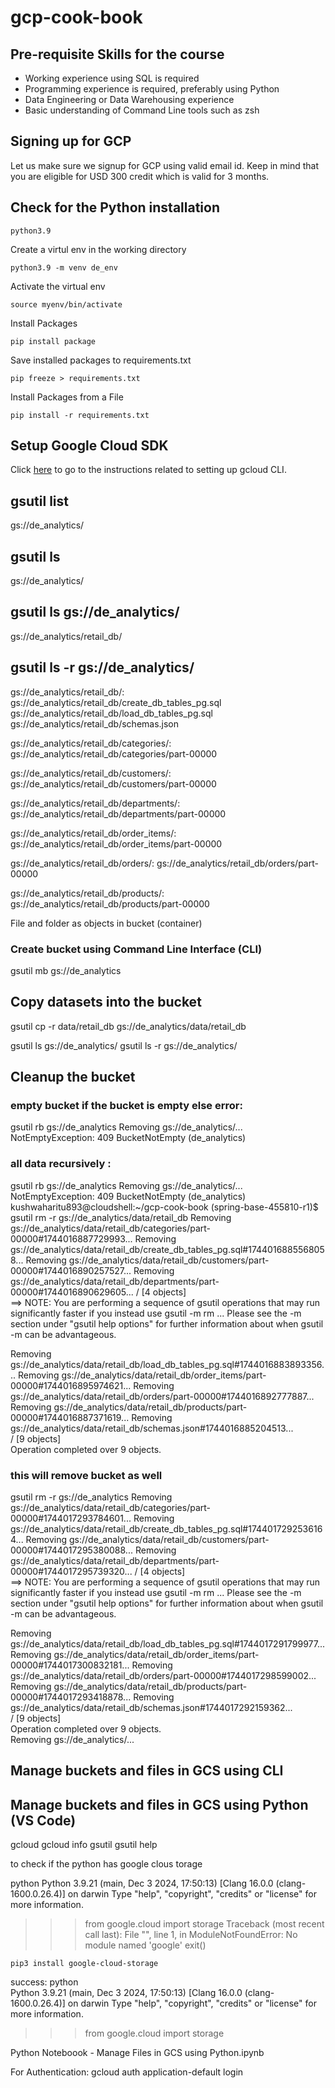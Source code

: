 # gcp-cook-book

## Pre-requisite Skills for the course

* Working experience using SQL is required
* Programming experience is required, preferably using Python
* Data Engineering or Data Warehousing experience
* Basic understanding of Command Line tools such as zsh

## Signing up for GCP
Let us make sure we signup for GCP using valid email id. Keep in mind that you are eligible for USD 300 credit which is valid for 3 months.

## Check for the Python installation
```
python3.9
```
Create a virtul env in the working directory
```
python3.9 -m venv de_env
```
Activate the virtual env
```
source myenv/bin/activate
```
Install Packages
```
pip install package
```
Save installed packages to requirements.txt
```
pip freeze > requirements.txt
```
Install Packages from a File
```
pip install -r requirements.txt
```

## Setup Google Cloud SDK
Click [here](https://cloud.google.com/sdk/docs/install) to go to the instructions related to setting up gcloud CLI.

## gsutil list
gs://de_analytics/

## gsutil ls
gs://de_analytics/

## gsutil ls gs://de_analytics/
gs://de_analytics/retail_db/

## gsutil ls -r gs://de_analytics/
gs://de_analytics/retail_db/:
gs://de_analytics/retail_db/create_db_tables_pg.sql
gs://de_analytics/retail_db/load_db_tables_pg.sql
gs://de_analytics/retail_db/schemas.json

gs://de_analytics/retail_db/categories/:
gs://de_analytics/retail_db/categories/part-00000

gs://de_analytics/retail_db/customers/:
gs://de_analytics/retail_db/customers/part-00000

gs://de_analytics/retail_db/departments/:
gs://de_analytics/retail_db/departments/part-00000

gs://de_analytics/retail_db/order_items/:
gs://de_analytics/retail_db/order_items/part-00000

gs://de_analytics/retail_db/orders/:
gs://de_analytics/retail_db/orders/part-00000

gs://de_analytics/retail_db/products/:
gs://de_analytics/retail_db/products/part-00000

File and folder as objects in bucket (container)

### Create bucket using Command Line Interface (CLI)
gsutil mb gs://de_analytics

## Copy datasets into the bucket
gsutil cp -r data/retail_db gs://de_analytics/data/retail_db

gsutil ls gs://de_analytics/
gsutil ls -r gs://de_analytics/

## Cleanup the bucket
### empty bucket if the bucket is empty else error:
gsutil rb gs://de_analytics
Removing gs://de_analytics/...
NotEmptyException: 409 BucketNotEmpty (de_analytics)

### all data recursively :
gsutil rb gs://de_analytics
Removing gs://de_analytics/...
NotEmptyException: 409 BucketNotEmpty (de_analytics)
kushwaharitu893@cloudshell:~/gcp-cook-book (spring-base-455810-r1)$ gsutil rm -r gs://de_analytics/data/retail_db
Removing gs://de_analytics/data/retail_db/categories/part-00000#1744016887729993...
Removing gs://de_analytics/data/retail_db/create_db_tables_pg.sql#1744016885568058...
Removing gs://de_analytics/data/retail_db/customers/part-00000#1744016890257527...
Removing gs://de_analytics/data/retail_db/departments/part-00000#1744016890629605...
/ [4 objects]                                                                   
==> NOTE: You are performing a sequence of gsutil operations that may
run significantly faster if you instead use gsutil -m rm ... Please
see the -m section under "gsutil help options" for further information
about when gsutil -m can be advantageous.

Removing gs://de_analytics/data/retail_db/load_db_tables_pg.sql#1744016883893356...
Removing gs://de_analytics/data/retail_db/order_items/part-00000#1744016895974621...
Removing gs://de_analytics/data/retail_db/orders/part-00000#1744016892777887... 
Removing gs://de_analytics/data/retail_db/products/part-00000#1744016887371619...
Removing gs://de_analytics/data/retail_db/schemas.json#1744016885204513...      
/ [9 objects]                                                                   
Operation completed over 9 objects.           

### this will remove bucket as well
gsutil rm -r gs://de_analytics
Removing gs://de_analytics/data/retail_db/categories/part-00000#1744017293784601...
Removing gs://de_analytics/data/retail_db/create_db_tables_pg.sql#1744017292536164...
Removing gs://de_analytics/data/retail_db/customers/part-00000#1744017295380088...
Removing gs://de_analytics/data/retail_db/departments/part-00000#1744017295739320...
/ [4 objects]                                                                   
==> NOTE: You are performing a sequence of gsutil operations that may
run significantly faster if you instead use gsutil -m rm ... Please
see the -m section under "gsutil help options" for further information
about when gsutil -m can be advantageous.

Removing gs://de_analytics/data/retail_db/load_db_tables_pg.sql#1744017291799977...
Removing gs://de_analytics/data/retail_db/order_items/part-00000#1744017300832181...
Removing gs://de_analytics/data/retail_db/orders/part-00000#1744017298599002... 
Removing gs://de_analytics/data/retail_db/products/part-00000#1744017293418878...
Removing gs://de_analytics/data/retail_db/schemas.json#1744017292159362...      
/ [9 objects]                                                                   
Operation completed over 9 objects.                                              
Removing gs://de_analytics/...


## Manage buckets and files in GCS using CLI

## Manage buckets and files in GCS using Python (VS Code)
gcloud 
gcloud info
gsutil
gsutil help 

to check if the python has google clous torage

python
Python 3.9.21 (main, Dec  3 2024, 17:50:13) 
[Clang 16.0.0 (clang-1600.0.26.4)] on darwin
Type "help", "copyright", "credits" or "license" for more information.
>>> from google.cloud import storage
Traceback (most recent call last):
  File "<stdin>", line 1, in <module>
ModuleNotFoundError: No module named 'google'
>>> exit()

```
pip3 install google-cloud-storage
```
success:
python                           
Python 3.9.21 (main, Dec  3 2024, 17:50:13) 
[Clang 16.0.0 (clang-1600.0.26.4)] on darwin
Type "help", "copyright", "credits" or "license" for more information.
>>> from google.cloud import storage
>>> 

Python Noteboook - Manage Files in GCS using Python.ipynb


For Authentication: gcloud auth application-default login
